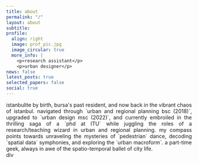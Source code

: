 ```yaml
---
title: about
permalink: "/"
layout: about
subtitle:
profile:
  align: right
  image: prof_pic.jpg
  image_circular: true
  more_info: |
    <p>research assistant</p>
    <p>urban designer</p>
news: false
latest_posts: true
selected_papers: false
social: true
---
```


<div style="text-align: justify">
istanbulite by birth, bursa's past resident, and now back in the vibrant chaos of istanbul. navigated through `urban and regional planning bsc (2018)`, upgraded to `urban design msc (2022)`, and currently embroiled in the thrilling saga of a `phd at ITU` while juggling the roles of a research/teaching wizard in urban and regional planning. my compass points towards unraveling the mysteries of `pedestrian` dance, decoding `spatial data` symphonies, and exploring the `urban macroform`. a part-time geek, always in awe of the spatio-temporal ballet of city life.
</div>div
